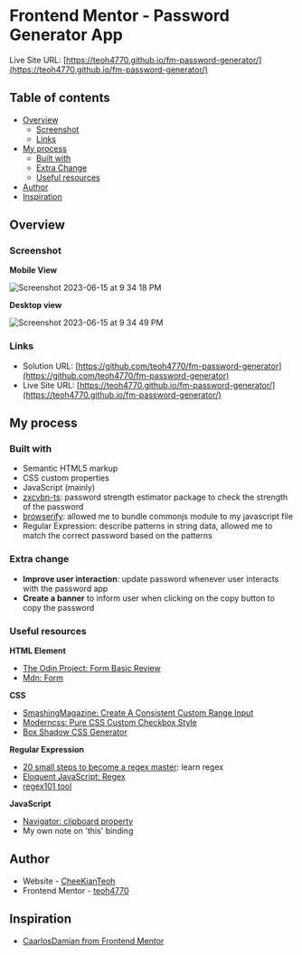 # Frontend Mentor - Password Generator App

Live Site URL: [https://teoh4770.github.io/fm-password-generator/](https://teoh4770.github.io/fm-password-generator/)

## Table of contents

- [Overview](#overview)
  - [Screenshot](#screenshot)
  - [Links](#links)
- [My process](#my-process)
  - [Built with](#built-with)
  - [Extra Change](#extra-change)
  - [Useful resources](#useful-resources)
- [Author](#author)
- [Inspiration](#inspiration)

## Overview

### Screenshot

**Mobile View**

![Screenshot 2023-06-15 at 9 34 18 PM](https://github.com/teoh4770/fm-password-generator/assets/98545971/07c037bd-b8db-4a08-97b0-ba0172c26d9b)

**Desktop view**

![Screenshot 2023-06-15 at 9 34 49 PM](https://github.com/teoh4770/fm-password-generator/assets/98545971/aef9d3ab-5f1c-435a-b433-206e3a186b05)

### Links

- Solution URL: [https://github.com/teoh4770/fm-password-generator](https://github.com/teoh4770/fm-password-generator)
- Live Site URL: [https://teoh4770.github.io/fm-password-generator/](https://teoh4770.github.io/fm-password-generator/)

## My process

### Built with

- Semantic HTML5 markup
- CSS custom properties
- JavaScript (mainly)
- [zxcvbn-ts](https://zxcvbn-ts.github.io/zxcvbn/guide/): password strength estimator package to check the strength of the password
- [browserify](https://browserify.org/): allowed me to bundle commonjs module to my javascript file
- Regular Expression: describe patterns in string data, allowed me to match the correct password based on the patterns

### Extra change

- **Improve user interaction**: update password whenever user interacts with the password app
- **Create a banner** to inform user when clicking on the copy button to copy the password

### Useful resources

**HTML Element**

- [The Odin Project: Form Basic Review](https://www.theodinproject.com/lessons/node-path-intermediate-html-and-css-form-basics)
- [Mdn: Form](https://developer.mozilla.org/en-US/docs/Web/HTML/Element/form)

**CSS**

- [SmashingMagazine: Create A Consistent Custom Range Input](https://www.smashingmagazine.com/2021/12/create-custom-range-input-consistent-browsers/)
- [Moderncss: Pure CSS Custom Checkbox Style](https://moderncss.dev/pure-css-custom-checkbox-style/)
- [Box Shadow CSS Generator](https://www.cssmatic.com/box-shadow)

**Regular Expression**

- [20 small steps to become a regex master](https://dev.to/awwsmm/20-small-steps-to-become-a-regex-master-mpc#step06): learn regex
- [Eloquent JavaScript: Regex](https://eloquentjavascript.net/09_regexp.html)
- [regex101 tool](https://regex101.com/)

**JavaScript**

- [Navigator: clipboard property](https://developer.mozilla.org/en-US/docs/Web/API/Navigator/clipboard)
- My own note on 'this' binding

## Author

- Website - [CheeKianTeoh](https://github.com/teoh4770/)
- Frontend Mentor - [teoh4770](https://www.frontendmentor.io/profile/teoh4770)

## Inspiration

- [CaarlosDamian from Frontend Mentor](https://github.com/caarlosdamian/password-generator)
